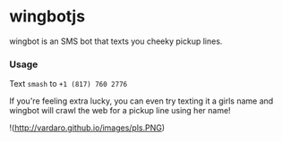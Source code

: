 # wingbotjs

wingbot is an SMS bot that texts you cheeky pickup lines.

### Usage
Text ```smash``` to ```+1 (817) 760 2776```

If you're feeling extra lucky, you can even try texting it a girls name and wingbot will crawl the web for a pickup line using her name! 

!(http://vardaro.github.io/images/pls.PNG)